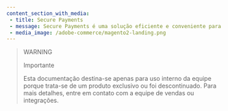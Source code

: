 ```yaml
---
content_section_with_media: 
 - title: Secure Payments
 - message: Secure Payments é uma solução eficiente e conveniente para realizar pagamentos através de uma única chamada à API. Essa funcionalidade permite que você faça pagamentos de forma rápida e fácil, sem a necessidade de fazer várias chamadas à API. Com Secure Payments, você pode acessar diversas opções de pagamento através de uma única chamada à nossa API.
 - media_image: /adobe-commerce/magento2-landing.png
---
```


> WARNING
>
> Importante
>
> Esta documentação destina-se apenas para uso interno da equipe porque trata-se de um produto exclusivo ou foi descontinuado. Para mais detalhes, entre em contato com a equipe de vendas ou integrações.